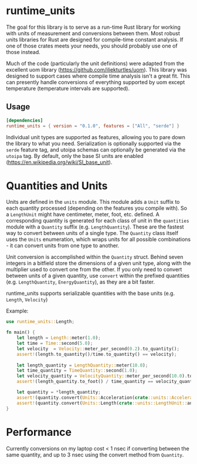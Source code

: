 # runtime_units
The goal for this library is to serve as a run-time Rust library for working with units of measurement and conversions between them. Most robust units libraries for Rust are designed for compile-time constant analysis. If one of those crates meets your needs, you should probably use one of those instead.

Much of the code (particularly the unit definitions) were adapted from the excellent uom library (https://github.com/iliekturtles/uom). This library was designed to support cases where compile time analysis isn't a great fit. This can presently handle conversions of everything supported by uom except temperature (temperature intervals are supported).  

## Usage
```toml
[dependencies]
runtime_units = { version = "0.1.0", features = ["All", "serde"] }
```

Individual unit types are supported as features, allowing you to pare down the library to what you need. Serialization is optionally supported via the `serde` feature tag, and utoipa schemas can optionally be generated via the `utoipa` tag. By default, only the base SI units are enabled (https://en.wikipedia.org/wiki/SI_base_unit).

# Quantities and Units

Units are defined in the `units` module. This module adds a `Unit` suffix to each quantity processed (depending on the features you compile with). So a `LengthUnit` might have centimeter, meter, foot, etc. defined. A corresponding quantity is generated for each class of unit in the `quantities` module with a `Quantity` suffix (e.g. `LengthQuantity`). These are the fastest way to convert between units of a single type. The `Quantity` class itself uses the `Units` enumeration, which wraps units for all possible combinations - it can convert units from one type to another. 

Unit conversion is accomplished within the `Quantity` struct. Behind seven integers in a bitfield store the dimensions of a given unit type, along with the multiplier used to convert one from the other. If you only need to convert between units of a given quantity, use `convert` within the prefixed quantities (e.g. `LengthQuantity`, `EnergyQuantity`), as they are a bit faster.

runtime_units supports serializable quantities with the base units (e.g. `Length`, `Velocity`)

Example:

```rust
use runtime_units::Length;

fn main() {
    let length = Length::meter(1.0);
    let time = Time::second(5.0);
    let velocity  = Velocity::meter_per_second(0.2).to_quantity();
    assert!(length.to_quantity()/time.to_quantity() == velocity);
    
    let length_quantity = LengthQuantity::meter(10.0);
    let time_quantity = TimeQuantity::second(1.0);
    let velocity_quantity = VelocityQuantity::meter_per_second(10.0).to_foot_per_second();
    assert!(length_quantity.to_foot() / time_quantity == velocity_quantity);

    let quantity = *length_quantity;        
    assert!(quantity.convert(Units::Acceleration(crate::units::AccelerationUnit::centimeter_per_second_squared)).is_err());
    assert!(quantity.convert(Units::Length(crate::units::LengthUnit::angstrom)).is_ok());
}

```
# Performance
Currently conversions on my laptop cost < 1 nsec if converting between the same quantity, and up to 3 nsec using the convert method from `Quantity`. 
